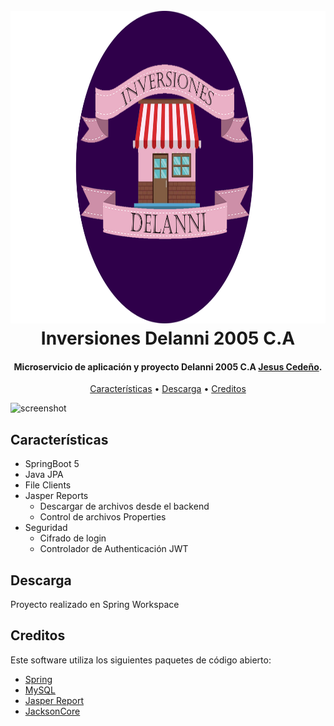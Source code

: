 
<h1 align="center">
  <br>
  <a href=""><img src="https://github.com/Jesusecm2/InventarioDelanni/blob/master/src/main/resources/com/delanni/inversiones/frontend/images/LOGO%20NUEVO.png?raw=true" alt="Markdownify" width="800" height="500"></a>
  <br>
  Inversiones Delanni 2005 C.A
  <br>
</h1>

<h4 align="center">Microservicio de aplicación y proyecto Delanni 2005 C.A <a href="https://www.linkedin.com/in/jesús-cedeño-b47b031b4/" target="_blank">Jesus Cedeño</a>.</h4>

<!--<p align="center">
  <a href="">
    <img src=""
         alt="Gitter">
  </a>
  <a href="https://gitter.im/amitmerchant1990/electron-markdownify"><img src="https://badges.gitter.im/amitmerchant1990/electron-markdownify.svg"></a>
  <a href="https://saythanks.io/to/bullredeyes@gmail.com">
      <img src="https://img.shields.io/badge/SayThanks.io-%E2%98%BC-1EAEDB.svg">
  </a>
  <a href="https://www.paypal.me/AmitMerchant">
    <img src="https://img.shields.io/badge/$-donate-ff69b4.svg?maxAge=2592000&amp;style=flat">
  </a>
</p>-->

<p align="center">
  <a href="#Características">Características</a> •
  <a href="#Descarga">Descarga</a> •
  <a href="#Creditos">Creditos</a><!-- •
  <a href="#Creditos">Creditos</a> •
  <a href="#related">Related</a> •
  <a href="#license">License</a>-->
</p>

![screenshot](https://github.com/Jesusecm2/InventarioDelanni/blob/master/Inversiones%20Delanni%202005%20C.A%202025-03-16%2021-39-35%20(1).gif)

## Características
* SpringBoot 5
* Java JPA
* File Clients
* Jasper Reports
  - Descargar de archivos desde el backend
  - Control de archivos Properties
* Seguridad
  - Cifrado de login
  - Controlador de Authenticación JWT

 

## Descarga

Proyecto realizado en Spring Workspace

## Creditos

Este software utiliza los siguientes paquetes de código abierto:

- [Spring](Spring.io)
- [MySQL](https://dev.mysql.com)
- [Jasper Report](https://www.jaspersoft.com)
- [JacksonCore](https://github.com/FasterXML/jackson-core)

